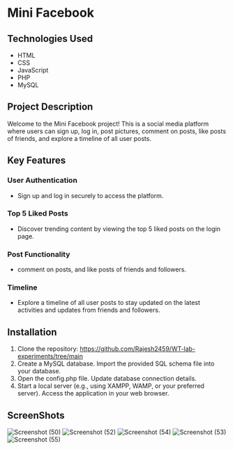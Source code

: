 # Mini Facebook

## Technologies Used
- HTML
- CSS
- JavaScript
- PHP
- MySQL

## Project Description
Welcome to the Mini Facebook project! This is a social media platform where users can sign up, log in, post pictures, comment on posts, like posts of friends, and explore a timeline of all user posts.

## Key Features

### User Authentication
- Sign up and log in securely to access the platform.


### Top 5 Liked Posts
- Discover trending content by viewing the top 5 liked posts on the login page.

### Post Functionality
- comment on posts, and like posts of friends and followers.

### Timeline
- Explore a timeline of all user posts to stay updated on the latest activities and updates from friends and followers.

## Installation


1. Clone the repository:
   https://github.com/Rajesh2459/WT-lab-experiments/tree/main
2. Create a MySQL database. Import the provided SQL schema file into your database.
3. Open the config.php file. Update database connection details.
4. Start a local server (e.g., using XAMPP, WAMP, or your preferred server). Access the application in your web browser.

## ScreenShots
![Screenshot (50)](https://github.com/Rajesh2459/WT-lab-experiments/assets/131291830/31078da1-a39e-4fa8-b2c5-3a03c16b2bb0)
![Screenshot (52)](https://github.com/Rajesh2459/WT-lab-experiments/assets/131291830/4b0b6bf7-825e-47e4-ba2f-8f2b861be041)
![Screenshot (54)](https://github.com/Rajesh2459/WT-lab-experiments/assets/131291830/0acce14a-d3a3-47f3-b241-097a57173bdd)
![Screenshot (53)](https://github.com/Rajesh2459/WT-lab-experiments/assets/131291830/6b46d206-7861-4aec-85d4-bed1b8f2a1ac)
![Screenshot (55)](https://github.com/Rajesh2459/WT-lab-experiments/assets/131291830/5e2b8826-4c4e-4e5b-bcfd-2e75ea6e8259)
